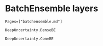 # BatchEnsemble layers 

```@index
Pages=["batchensemble.md"]
```

```@docs
DeepUncertainty.DenseBE
```

```@docs
DeepUncertainty.ConvBE
```